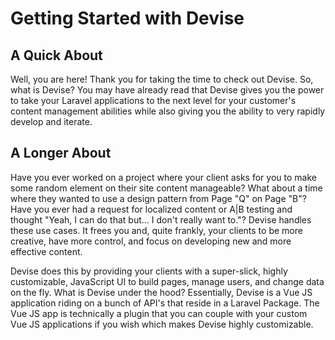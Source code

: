 # Getting Started with Devise

## A Quick About

Well, you are here! Thank you for taking the time to check out Devise. So, what is Devise? You may have already read that Devise gives you the power to take your Laravel applications to the next level for your customer's content management abilities while also giving you the ability to very rapidly develop and iterate.


## A Longer About

Have you ever worked on a project where your client asks for you to make some random element on their site content manageable? What about a time where they wanted to use a design pattern from Page "Q" on Page "B"? Have you ever had a request for localized content or A|B testing and thought "Yeah, I can do that but... I don't really want to."? Devise handles these use cases. It frees you and, quite frankly, your clients to be more creative, have more control, and focus on developing new and more effective content.

Devise does this by providing your clients with a super-slick, highly customizable, JavaScript UI to build pages, manage users, and change data on the fly. What is Devise under the hood? Essentially, Devise is a Vue JS application riding on a bunch of API's that reside in a Laravel Package. The Vue JS app is technically a plugin that you can couple with your custom Vue JS applications if you wish which makes Devise highly customizable.
